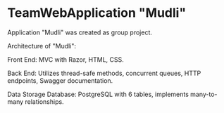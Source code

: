 # TeamWebApplication "Mudli"
Application "Mudli" was created as group project.

Architecture of "Mudli":

Front End: MVC with Razor, HTML, CSS.

Back End: Utilizes thread-safe methods, concurrent queues, HTTP endpoints, Swagger documentation.

Data Storage
Database: PostgreSQL with 6 tables, implements many-to-many relationships.
